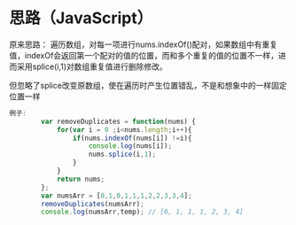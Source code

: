 
思路（JavaScript）
==================

原来思路：
遍历数组，对每一项进行nums.indexOf()配对，如果数组中有重复值，indexOf会返回第一个配对的值的位置，而和多个重复的值的位置不一样，进而采用splice(i,1)对数组重复值进行删除修改。

但忽略了splice改变原数组，使在遍历时产生位置错乱，不是和想象中的一样固定位置一样

```JavaScript
例子:
		var removeDuplicates = function(nums) {
		    for(var i = 0 ;i<nums.length;i++){
		        if(nums.indexOf(nums[i]) !=i){
		            console.log(nums[i]);
		            nums.splice(i,1);
		        }
		    }
		    return nums;
		};
		var numsArr = [0,1,0,1,1,1,2,2,3,3,4];
		removeDuplicates(numsArr);
		console.log(numsArr,temp); // [0, 1, 1, 1, 2, 3, 4]		
